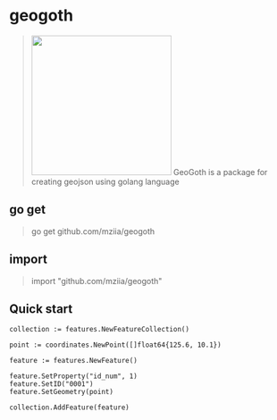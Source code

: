 # geogoth

> <img src="https://user-images.githubusercontent.com/24193681/40360416-d803582e-5dce-11e8-9998-d01980f0affa.png" width="250"> GeoGoth is a package for creating geojson using golang language 

## go get
> go get github.com/mziia/geogoth

## import
> import "github.com/mziia/geogoth"


## Quick start

```
collection := features.NewFeatureCollection() 

point := coordinates.NewPoint([]float64{125.6, 10.1}) 

feature := features.NewFeature()  
                    
feature.SetProperty("id_num", 1)
feature.SetID("0001")
feature.SetGeometry(point)
	
collection.AddFeature(feature)
```
